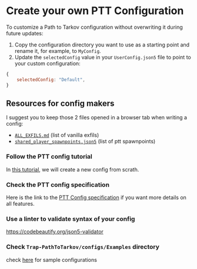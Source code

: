 
# Create your own PTT Configuration

To customize a Path to Tarkov configuration without overwriting it during future updates:

1. Copy the configuration directory you want to use as a starting point and rename it, for example, to `MyConfig`.
2. Update the `selectedConfig` value in your `UserConfig.json5` file to point to your custom configuration:

```js
{
    selectedConfig: "Default",
}
```

## Resources for config makers
I suggest you to keep those 2 files opened in a browser tab when writing a config:
- [`ALL_EXFILS.md`](../ALL_EXFILS.md) (list of vanilla exfils)
- [`shared_player_spawnpoints.json5`](../configs/shared_player_spawnpoints.json5) (list of ptt spawnpoints)

### Follow the PTT config tutorial
In [this tutorial](./TUTORIAL_CONFIG.md), we will create a new config from scrath.

### Check the PTT config specification
Here is the link to the [PTT Config specification](./spec/README.md) if you want more details on all features.

### Use a linter to validate syntax of your config
https://codebeautify.org/json5-validator

### Check `Trap-PathToTarkov/configs/Examples` directory
check [here](../configs/Examples/) for sample configurations

